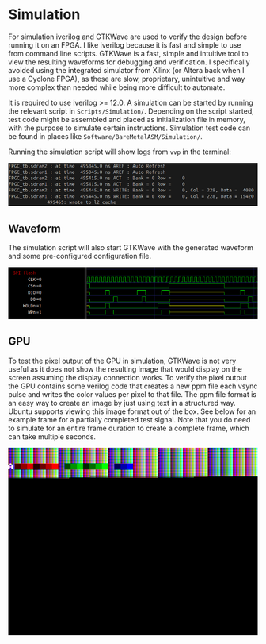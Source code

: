 # Simulation

For simulation iverilog and GTKWave are used to verify the design before running it on an FPGA. I like iverilog because it is fast and simple to use from command line scripts. GTKWave is a fast, simple and intuitive tool to view the resulting waveforms for debugging and verification. I specifically avoided using the integrated simulator from Xilinx (or Altera back when I use a Cyclone FPGA), as these are slow, proprietary, unintuitive and way more complex than needed while being more difficult to automate.

It is required to use iverilog >= 12.0.
A simulation can be started by running the relevant script in `Scripts/Simulation/`. 
Depending on the script started, test code might be assembled and placed as initialization file in memory, with the purpose to simulate certain instructions.
Simulation test code can be found in places like `Software/BareMetalASM/Simulation/`.

Running the simulation script will show logs from `vvp` in the terminal:

![vvp](../images/vvp.png)

## Waveform

The simulation script will also start GTKWave with the generated waveform and some pre-configured configuration file.

![GTKwave](../images/gtkwave.png)

## GPU

To test the pixel output of the GPU in simulation, GTKWave is not very useful as it does not show the resulting image that would display on the screen assuming the display connection works. To verify the pixel output the GPU contains some verilog code that creates a new ppm file each vsync pulse and writes the color values per pixel to that file. The ppm file format is an easy way to create an image by just using text in a structured way. Ubuntu supports viewing this image format out of the box. See below for an example frame for a partially completed test signal. Note that you do need to simulate for an entire frame duration to create a complete frame, which can take multiple seconds.

![gpuframe](../images/gpuframe.png)
